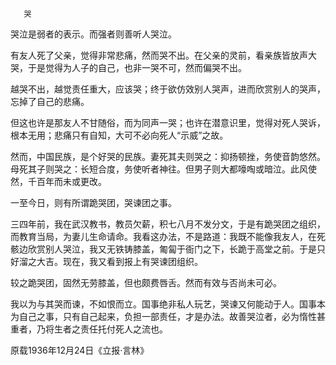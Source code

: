        哭 

   哭泣是弱者的表示。而强者则善听人哭泣。 

   有友人死了父亲，觉得非常悲痛，然而哭不出。在父亲的灵前，看亲族皆放声大哭，于是觉得为人子的自己，也非一哭不可，然而偏哭不出。 

   越哭不出，越觉责任重大，应该哭；终于欲仿效别人哭声，进而欣赏别人的哭声，忘掉了自己的悲痛。 

   但这也许是那友人不甘随俗，而为同声一哭；也许在潜意识里，觉得对死人哭诉，根本无用；悲痛只有自知，大可不必向死人“示威”之故。 

   然而，中国民族，是个好哭的民族。妻死其夫则哭之：抑扬顿挫，务使音韵悠然。母死其子则哭之：长短合度，务使听者神往。但男子则大都嚎啕或暗泣。此风使然，千百年而未或更改。 

   一至今日，则有所谓跪哭团，哭谏团之事。 

   三四年前，我在武汉教书，教员欠薪，积七八月不发分文，于是有跪哭团之组织，而教育当局，为妻儿生命请命。我看这办法，不是路道：我既不能像我友人，在死骸边欣赏别人哭泣，我又无铁铸膝盖，匍匐于衙门之下，长跪于高堂之前。于是只好溜之大吉。现在，我又看到报上有哭谏团组织。 

   较之跪哭团，固然无劳膝盖，但也颇费唇舌。然而有效与否尚未可必。 

   我以为与其哭而谏，不如恨而立。国事绝非私人玩艺，哭谏又何能动于人。国事本为自己之事，只有自己起来，负担一部责任，才是办法。故善哭泣者，必为惰性甚重者，乃将生者之责任托付死人之流也。 

   原载1936年12月24日《立报·言林》 

